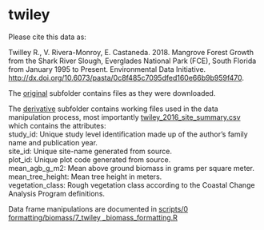# twiley

Please cite this data as:  

Twilley R., V. Rivera-Monroy, E. Castaneda. 2018. Mangrove Forest Growth from the Shark River Slough, Everglades National Park (FCE), South Florida from January 1995 to Present. Environmental Data Initiative. http://dx.doi.org/10.6073/pasta/0c8f485c7095dfed160e66b9b959f470.  

The [original](https://github.com/Smithsonian/Coastal-Wetland-NGGI-Sensitivity-Analysis/tree/master/data/Biomass/lter/twiley/original) subfolder contains files as they were downloaded.  

The [derivative](https://github.com/Smithsonian/Coastal-Wetland-NGGI-Sensitivity-Analysis/tree/master/data/Biomass/lter/twiley/derivative) subfolder contains working files used in the data manipulation process, most importantly [twiley_2016_site_summary.csv](https://github.com/Smithsonian/Coastal-Wetland-NGGI-Sensitivity-Analysis/blob/master/data/Biomass/lter/twiley/derivative/twiley_2016_site_summary.csv) which contains the attributes:  
study_id: Unique study level identification made up of the author’s family name and publication year.  
site_id: Unique site-name generated from source.  
plot_id: Unique plot code generated from source.  
mean_agb_g_m2: Mean above ground biomass in grams per square meter.  
mean_tree_height: Mean tree height in meters.  
vegetation_class: Rough vegetation class according to the Coastal Change Analysis Program definitions.  

Data frame manipulations are documented in [scripts/0 formatting/biomass/7_twiley _biomass_formatting.R](https://github.com/Smithsonian/Coastal-Wetland-NGGI-Sensitivity-Analysis/blob/master/scripts/0%20formatting/biomass/7_twiley_biomass_formatting.R)
